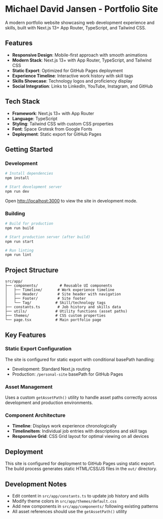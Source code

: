# Michael David Jansen - Portfolio Site

A modern portfolio website showcasing web development experience and skills, built with Next.js 13+ App Router, TypeScript, and Tailwind CSS.

## Features

- **Responsive Design**: Mobile-first approach with smooth animations
- **Modern Stack**: Next.js 13+ with App Router, TypeScript, and Tailwind CSS
- **Static Export**: Optimized for GitHub Pages deployment
- **Experience Timeline**: Interactive work history with skill tags
- **Skills Showcase**: Technology logos and proficiency display
- **Social Integration**: Links to LinkedIn, YouTube, Instagram, and GitHub

## Tech Stack

- **Framework**: Next.js 13+ with App Router
- **Language**: TypeScript
- **Styling**: Tailwind CSS with custom CSS properties
- **Font**: Space Grotesk from Google Fonts
- **Deployment**: Static export for GitHub Pages

## Getting Started

### Development

```bash
# Install dependencies
npm install

# Start development server
npm run dev
```

Open [http://localhost:3000](http://localhost:3000) to view the site in development mode.

### Building

```bash
# Build for production
npm run build

# Start production server (after build)
npm run start

# Run linting
npm run lint
```

## Project Structure

```
src/app/
├── components/          # Reusable UI components
│   ├── Timeline/       # Work experience timeline
│   ├── Header/         # Site header with navigation
│   ├── Footer/         # Site footer
│   └── Tag/           # Skill/technology tags
├── constants.ts        # Job history and skills data
├── utils/             # Utility functions (asset paths)
├── themes/            # CSS custom properties
└── page.tsx           # Main portfolio page
```

## Key Features

### Static Export Configuration
The site is configured for static export with conditional basePath handling:
- Development: Standard Next.js routing
- Production: `/personal-site` basePath for GitHub Pages

### Asset Management
Uses a custom `getAssetPath()` utility to handle asset paths correctly across development and production environments.

### Component Architecture
- **Timeline**: Displays work experience chronologically
- **TimelineItem**: Individual job entries with descriptions and skill tags
- **Responsive Grid**: CSS Grid layout for optimal viewing on all devices

## Deployment

This site is configured for deployment to GitHub Pages using static export. The build process generates static HTML/CSS/JS files in the `out/` directory.

## Development Notes

- Edit content in `src/app/constants.ts` to update job history and skills
- Modify theme colors in `src/app/themes/default.css`
- Add new components in `src/app/components/` following existing patterns
- All asset references should use the `getAssetPath()` utility
